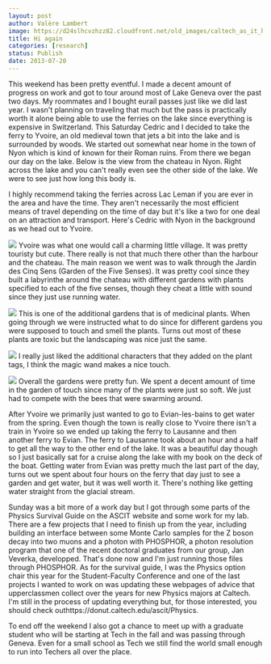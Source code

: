 ```yaml
---
layout: post
author: Valère Lambert
image: https://d24slhcvzhzz82.cloudfront.net/old_images/caltech_as_it_happens/6a0105349b8251970b01901e2a2df3970b.jpg
title: Hi again
categories: [research]
status: Publish
date: 2013-07-20
---
```



This weekend has been pretty eventful. I made a decent amount of progress on work and got to tour around most of Lake Geneva over the past two days. My roommates and I bought eurail passes just like we did last year. I wasn't planning on traveling that much but the pass is practically worth it alone being able to use the ferries on the lake since everything is expensive in Switzerland. This Saturday Cedric and I decided to take the ferry to Yvoire, an old medieval town that jets a bit into the lake and is surrounded by woods. We started out somewhat near home in the town of Nyon which is kind of known for their Roman ruins. From there we began our day on the lake. Below is the view from the chateau in Nyon. Right across the lake and you can't really even see the other side of the lake. We were to see just how long this body is.

I highly recommend taking the ferries across Lac Leman if you are ever in the area and have the time. They aren't necessarily the most efficient means of travel depending on the time of day but it's like a two for one deal on an attraction and transport. Here's Cedric with Nyon in the background as we head out to Yvoire.


![](https://d24slhcvzhzz82.cloudfront.net/old_images/caltech_as_it_happens/6a0105349b8251970b019104205361970c.jpg)
Yvoire was what one would call a charming little village. It was pretty touristy but cute. There really is not that much there other than the harbour and the chateau. The main reason we went was to walk through the Jardin des Cinq Sens (Garden of the Five Senses). It was pretty cool since they built a labyrinthe around the chateau with different gardens with plants specified to each of the five senses, though they cheat a little with sound since they just use running water.


![](https://d24slhcvzhzz82.cloudfront.net/old_images/caltech_as_it_happens/6a0105349b8251970b01901e2a2cb5970b.jpg)
This is one of the additional gardens that is of medicinal plants. When going through we were instructed what to do since for different gardens you were supposed to touch and smell the plants. Turns out most of these plants are toxic but the landscaping was nice just the same.


![](https://d24slhcvzhzz82.cloudfront.net/old_images/caltech_as_it_happens/6a0105349b8251970b0192abe96824970d.jpg)
I really just liked the additional characters that they added on the plant tags, I think the magic wand makes a nice touch.


![](https://d24slhcvzhzz82.cloudfront.net/old_images/caltech_as_it_happens/6a0105349b8251970b0192abe9675c970d.jpg)
Overall the gardens were pretty fun. We spent a decent amount of time in the garden of touch since many of the plants were just so soft. We just had to compete with the bees that were swarming around.

After Yvoire we primarily just wanted to go to Evian-les-bains to get water from the spring. Even though the town is really close to Yvoire there isn't a train in Yvoire so we ended up taking the ferry to Lausanne and then another ferry to Evian. The ferry to Lausanne took about an hour and a half to get all the way to the other end of the lake. It was a beautiful day though so I just basically sat for a cruise along the lake with my book on the deck of the boat. Getting water from Evian was pretty much the last part of the day, turns out we spent about four hours on the ferry that day just to see a garden and get water, but it was well worth it. There's nothing like getting water straight from the glacial stream.

Sunday was a bit more of a work day but I got through some parts of the Physics Survival Guide on the ASCIT website and some work for my lab. There are a few projects that I need to finish up from the year, including building an interface between some Monte Carlo samples for the Z boson decay into two muons and a photon with PHOSPHOR, a photon resolution program that one of the recent doctoral graduates from our group, Jan Veverka, developped. That's done now and I'm just running those files through PHOSPHOR. As for the survival guide, I was the Physics option chair this year for the Student-Faculty Conference and one of the last projects I wanted to work on was updating these webpages of advice that upperclassmen collect over the years for new Physics majors at Caltech. I'm still in the process of updating everything but, for those interested, you should check outhttps://donut.caltech.edu/ascit/Physics.

To end off the weekend I also got a chance to meet up with a graduate student who will be starting at Tech in the fall and was passing through Geneva. Even for a small school as Tech we still find the world small enough to run into Techers all over the place.

